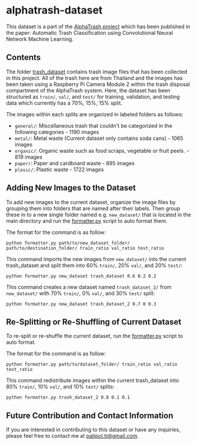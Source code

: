 # alphatrash-dataset
 
This dataset is a part of the [AlphaTrash project](https://github.com/Patipol-BKK/alphatrash) which has been published in the paper: Automatic Trash Classification using Convolutional Neural Network Machine Learning.

## Contents

The folder [trash_dataset](trash_dataset) contains trash image files that has been collected in this project. All of the trash here are from Thailand and the images has been taken using a Raspberry Pi Camera Module 2 within the trash disposal compartment of the AlphaTrash system. Here, the dataset has been structured as `train/`, `val/`, and `test/` for training, validation, and testing data which currently has a 70%, 15%, 15% split. 

The images within each splits are organized in labeled folders as follows:

- `general/`: Miscellaneous trash that couldn't be categorized in the following categories - 1190 images
- `metal/`: Metal waste (Current dataset only contains soda cans)                                  - 1065 images
- `organic/`: Organic waste such as food scraps, vegetable or fruit peels.                         - 819  images
- `paper/`: Paper and cardboard waste                                                              - 895  images
- `plasic/`: Plastic waste                                                                         - 1722 images

## Adding New Images to the Dataset

To add new images to the current dataset, organize the image files by grouping them into folders that are named after their labels. Then group these in to a new single folder named e.g. `new_dataset/` that is located in the main directory and run the [formatter.py](formatter.py) script to auto format them.

The format for the command is as follow:
```
python formatter.py path/to/new_dataset_folder/ path/to/destination_folder/ train_ratio val_ratio test_ratio
```

This command imports the new images from `new_dataset/` into the current trash_dataset and split them into 60% `train/`, 20% `val/`, and 20% `test/`:
```
python formatter.py new_dataset trash_dataset 0.6 0.2 0.2
```

This command creates a new dataset named `trash_dataset_2/` from `new_dataset/` with 70% `train/`, 0% `val/`, and 30% `test/` split:
```
python formatter.py new_dataset trash_dataset_2 0.7 0 0.3
```

## Re-Splitting or Re-Shuffling of Current Dataset

To re-split or re-shuffle the current dataset, run the [formatter.py](formatter.py) script to auto format.

The format for the command is as follow:
```
python formatter.py path/to/dataset_folder/ train_ratio val_ratio test_ratio
```

This command redistribute images within the current trash_dataset into 80% `train/`, 10% `val/`, and 10% `test/` splits:
```
python formatter.py trash_dataset_2 0.8 0.1 0.1
```

## Future Contribution and Contact Information
If you are interested in contributing to this dataset or have any inquiries, please feel free to contact me at [patipol.ti@gmail.com](patipol.ti@gmail.com).
